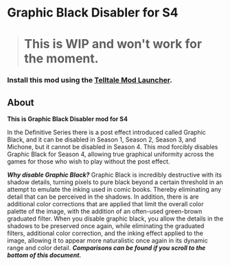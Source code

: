 # Graphic Black Disabler for S4

> # This is WIP and won't work for the moment.

### Install this mod using the [Telltale Mod Launcher](https://github.com/Telltale-Modding-Group/TelltaleModLauncher).

## About

**This is Graphic Black Disabler mod for S4**

In the Definitive Series there is a post effect introduced called Graphic Black, and it can be disabled in Season 1, Season 2, Season 3, and Michone, but it cannot be disabled in Season 4. This mod forcibly disables Graphic Black for Season 4, allowing true graphical uniformity across the games for those who wish to play without the post effect.

***Why disable Graphic Black?*** Graphic Black is incredibly destructive with its shadow details, turning pixels to pure black beyond a certain threshold in an attempt to emulate the inking used in comic books. Thereby eliminating any detail that can be perceived in the shadows. In addition, there is are additional color corrections that are applied that limit the overall color palette of the image, with the addition of an often-used green-brown graduated filter. When you disable graphic black, you allow the details in the shadows to be preserved once again, while eliminating the graduated filters, additional color correction, and the inking effect applied to the image, allowing it to appear more naturalistic once again in its dynamic range and color detail. ***Comparisons can be found if you scroll to the bottom of this document.***
